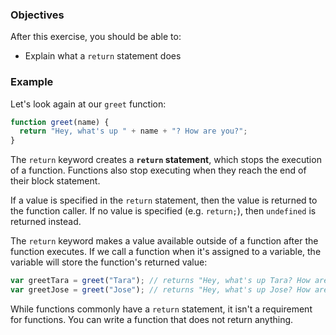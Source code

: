<!--{ ids:[148], language:'JavaScript', type:'workshop', order: 4, name:'`return` statement', description:"Stop a function's execution" } -->

### Objectives

After this exercise, you should be able to:

- Explain what a `return` statement does

### Example

Let's look again at our `greet` function:

```js
function greet(name) {
  return "Hey, what's up " + name + "? How are you?";
}
```

The `return` keyword creates a __`return` statement__, which stops the execution of a function. Functions also stop executing when they reach the end of their block statement.

If a value is specified in the `return` statement, then the value is returned to the function caller. If no value is specified (e.g. `return;`), then `undefined` is returned instead.

The `return` keyword makes a value available outside of a function after the function executes. If we call a function when it's assigned to a variable, the variable will store the function's returned value:

```js
var greetTara = greet("Tara"); // returns "Hey, what's up Tara? How are you?"
var greetJose = greet("Jose"); // returns "Hey, what's up Jose? How are you?"
```

While functions commonly have a `return` statement, it isn't a requirement for functions. You can write a function that does not return anything.
